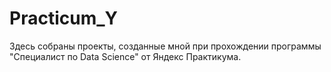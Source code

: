 # Practicum_Y
Здесь собраны проекты, созданные мной при прохождении программы "Специалист по Data Science" от Яндекс Практикума.
